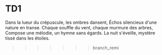 # TD1
 
Dans la lueur du crépuscule, les ombres dansent,
Échos silencieux d'une nature en transe.
Chaque souffle du vent, chaque murmure des arbres,
Compose une mélodie, un hymne sans égards.
La nuit s'éveille, mystère tissé dans les étoiles.
>>>>>>> branch_remi
